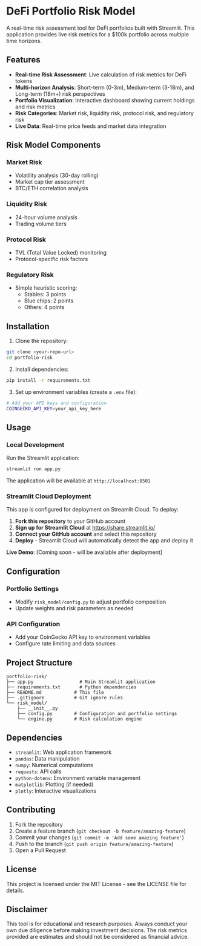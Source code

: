 # DeFi Portfolio Risk Model

A real-time risk assessment tool for DeFi portfolios built with Streamlit. This application provides live risk metrics for a $100k portfolio across multiple time horizons.

## Features

- **Real-time Risk Assessment**: Live calculation of risk metrics for DeFi tokens
- **Multi-horizon Analysis**: Short-term (0-3m), Medium-term (3-18m), and Long-term (18m+) risk perspectives
- **Portfolio Visualization**: Interactive dashboard showing current holdings and risk metrics
- **Risk Categories**: Market risk, liquidity risk, protocol risk, and regulatory risk
- **Live Data**: Real-time price feeds and market data integration

## Risk Model Components

### Market Risk
- Volatility analysis (30-day rolling)
- Market cap tier assessment
- BTC/ETH correlation analysis

### Liquidity Risk
- 24-hour volume analysis
- Trading volume tiers

### Protocol Risk
- TVL (Total Value Locked) monitoring
- Protocol-specific risk factors

### Regulatory Risk
- Simple heuristic scoring:
  - Stables: 3 points
  - Blue chips: 2 points
  - Others: 4 points

## Installation

1. Clone the repository:
```bash
git clone <your-repo-url>
cd portfolio-risk
```

2. Install dependencies:
```bash
pip install -r requirements.txt
```

3. Set up environment variables (create a `.env` file):
```bash
# Add your API keys and configuration
COINGECKO_API_KEY=your_api_key_here
```

## Usage

### Local Development
Run the Streamlit application:
```bash
streamlit run app.py
```

The application will be available at `http://localhost:8501`

### Streamlit Cloud Deployment
This app is configured for deployment on Streamlit Cloud. To deploy:

1. **Fork this repository** to your GitHub account
2. **Sign up for Streamlit Cloud** at https://share.streamlit.io/
3. **Connect your GitHub account** and select this repository
4. **Deploy** - Streamlit Cloud will automatically detect the app and deploy it

**Live Demo**: [Coming soon - will be available after deployment]

## Configuration

### Portfolio Settings
- Modify `risk_model/config.py` to adjust portfolio composition
- Update weights and risk parameters as needed

### API Configuration
- Add your CoinGecko API key to environment variables
- Configure rate limiting and data sources

## Project Structure

```
portfolio-risk/
├── app.py                 # Main Streamlit application
├── requirements.txt       # Python dependencies
├── README.md            # This file
├── .gitignore           # Git ignore rules
└── risk_model/
    ├── __init__.py
    ├── config.py        # Configuration and portfolio settings
    └── engine.py        # Risk calculation engine
```

## Dependencies

- `streamlit`: Web application framework
- `pandas`: Data manipulation
- `numpy`: Numerical computations
- `requests`: API calls
- `python-dotenv`: Environment variable management
- `matplotlib`: Plotting (if needed)
- `plotly`: Interactive visualizations

## Contributing

1. Fork the repository
2. Create a feature branch (`git checkout -b feature/amazing-feature`)
3. Commit your changes (`git commit -m 'Add some amazing feature'`)
4. Push to the branch (`git push origin feature/amazing-feature`)
5. Open a Pull Request

## License

This project is licensed under the MIT License - see the LICENSE file for details.

## Disclaimer

This tool is for educational and research purposes. Always conduct your own due diligence before making investment decisions. The risk metrics provided are estimates and should not be considered as financial advice.
